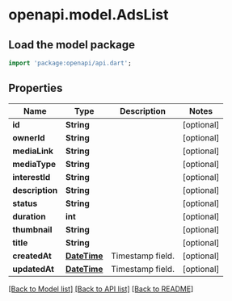 # openapi.model.AdsList

## Load the model package
```dart
import 'package:openapi/api.dart';
```

## Properties
Name | Type | Description | Notes
------------ | ------------- | ------------- | -------------
**id** | **String** |  | [optional] 
**ownerId** | **String** |  | [optional] 
**mediaLink** | **String** |  | [optional] 
**mediaType** | **String** |  | [optional] 
**interestId** | **String** |  | [optional] 
**description** | **String** |  | [optional] 
**status** | **String** |  | [optional] 
**duration** | **int** |  | [optional] 
**thumbnail** | **String** |  | [optional] 
**title** | **String** |  | [optional] 
**createdAt** | [**DateTime**](DateTime.md) | Timestamp field. | [optional] 
**updatedAt** | [**DateTime**](DateTime.md) | Timestamp field. | [optional] 

[[Back to Model list]](../README.md#documentation-for-models) [[Back to API list]](../README.md#documentation-for-api-endpoints) [[Back to README]](../README.md)


